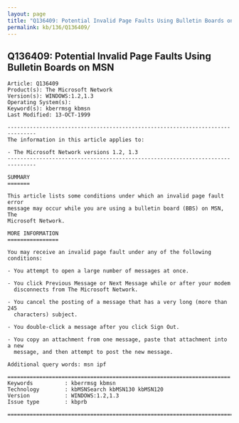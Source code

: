 ```yaml
---
layout: page
title: "Q136409: Potential Invalid Page Faults Using Bulletin Boards on MSN"
permalink: kb/136/Q136409/
---
```


## Q136409: Potential Invalid Page Faults Using Bulletin Boards on MSN

	Article: Q136409
	Product(s): The Microsoft Network
	Version(s): WINDOWS:1.2,1.3
	Operating System(s): 
	Keyword(s): kberrmsg kbmsn
	Last Modified: 13-OCT-1999
	
	-------------------------------------------------------------------------------
	The information in this article applies to:
	
	- The Microsoft Network versions 1.2, 1.3 
	-------------------------------------------------------------------------------
	
	SUMMARY
	=======
	
	This article lists some conditions under which an invalid page fault error
	message may occur while you are using a bulletin board (BBS) on MSN, The
	Microsoft Network.
	
	MORE INFORMATION
	================
	
	You may receive an invalid page fault under any of the following conditions:
	
	- You attempt to open a large number of messages at once.
	
	- You click Previous Message or Next Message while or after your modem
	  disconnects from The Microsoft Network.
	
	- You cancel the posting of a message that has a very long (more than 245
	  characters) subject.
	
	- You double-click a message after you click Sign Out.
	
	- You copy an attachment from one message, paste that attachment into a new
	  message, and then attempt to post the new message.
	
	Additional query words: msn ipf
	
	======================================================================
	Keywords          : kberrmsg kbmsn 
	Technology        : kbMSNSearch kbMSN130 kbMSN120
	Version           : WINDOWS:1.2,1.3
	Issue type        : kbprb
	
	=============================================================================
	
